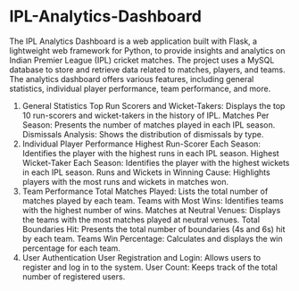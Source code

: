 # IPL-Analytics-Dashboard

The IPL Analytics Dashboard is a web application built with Flask, a lightweight web framework for Python, to provide insights and analytics on Indian Premier League (IPL) cricket matches. The project uses a MySQL database to store and retrieve data related to matches, players, and teams. The analytics dashboard offers various features, including general statistics, individual player performance, team performance, and more.

1. General Statistics
Top Run Scorers and Wicket-Takers: Displays the top 10 run-scorers and wicket-takers in the history of IPL.
Matches Per Season: Presents the number of matches played in each IPL season.
Dismissals Analysis: Shows the distribution of dismissals by type.
2. Individual Player Performance
Highest Run-Scorer Each Season: Identifies the player with the highest runs in each IPL season.
Highest Wicket-Taker Each Season: Identifies the player with the highest wickets in each IPL season.
Runs and Wickets in Winning Cause: Highlights players with the most runs and wickets in matches won.
3. Team Performance
Total Matches Played: Lists the total number of matches played by each team.
Teams with Most Wins: Identifies teams with the highest number of wins.
Matches at Neutral Venues: Displays the teams with the most matches played at neutral venues.
Total Boundaries Hit: Presents the total number of boundaries (4s and 6s) hit by each team.
Teams Win Percentage: Calculates and displays the win percentage for each team.
4. User Authentication
User Registration and Login: Allows users to register and log in to the system.
User Count: Keeps track of the total number of registered users.
